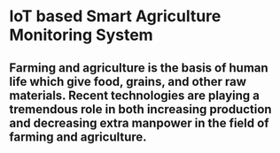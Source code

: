 # IoT based Smart Agriculture Monitoring System

## Farming and agriculture is the basis of human life which give food, grains, and other raw materials. Recent technologies are playing a tremendous role in both increasing production and decreasing extra manpower in the field of farming and agriculture.

